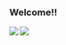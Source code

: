 ### Welcome!!

<!--
**coscubes/coscubes** is a ✨ _special_ ✨ repository because its `README.md` (this file) appears on your GitHub profile.

Here are some ideas to get you started:

- 🔭 I’m currently working on 
- 🌱 I’m currently learning ...
- 👯 I’m looking to collaborate on ...
- 🤔 I’m looking for help with ...
- 💬 Ask me about ...
- 📫 How to reach me: ...
- 😄 Pronouns: He/Him
- ⚡ Fun fact: ...
-->
<img align="left" src="https://github-readme-stats.vercel.app/api?username=coscubes&count_private=true&show_icons=false&theme=default" />

<img align="left" src="https://github-readme-stats.vercel.app/api/top-langs/?username=coscubes&theme=default&show_icons=true" />
